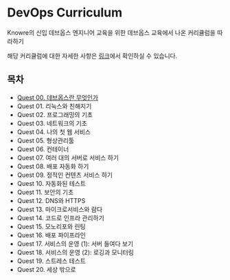 # **DevOps Curriculum**


Knowre의 신입 데브옵스 엔지니어 교육을 위한 데브옵스 교육에서 나온 커리큘럼을 따라하기

해당 커리큘럼에 대한 자세한 사항은 [링크](https://github.com/Knowre-Dev/DevOpsCurriculum)에서 확인하실 수 있습니다.

## 목차


- [Quest 00. 데브옵스란 무엇인가](https://github.com/eeehs/DevOpsCurriculum/blob/main/Quest%2000.%20%EB%8D%B0%EB%B8%8C%EC%98%B5%EC%8A%A4%EB%9E%80%20%EB%AC%B4%EC%97%87%EC%9D%B8%EA%B0%80/DevopsCurriculum%20-%2000%20%E1%84%83%E1%85%A6%E1%84%87%E1%85%B3%E1%84%8B%E1%85%A9%E1%86%B8%E1%84%89%E1%85%B3%E1%84%85%E1%85%A1%E1%86%AB%20%E1%84%86%E1%85%AE%E1%84%8B%E1%85%A5%E1%86%BA%E1%84%8B%E1%85%B5%E1%86%AB%E1%84%80%E1%85%A1%20f1f821062ca94dfa81e14485a20b9f49.md)
- Quest 01. 리눅스와 친해지기
- Quest 02. 프로그래밍의 기초
- Quest 03. 네트워크의 기초
- Quest 04. 나의 첫 웹 서비스
- Quest 05. 형상관리툴
- Quest 06. 컨테이너
- Quest 07. 여러 대의 서버로 서비스 하기
- Quest 08. 배포 자동화 하기
- Quest 09. 정적인 컨텐츠 서비스 하기
- Quest 10. 자동화된 테스트
- Quest 11. 보안의 기초
- Quest 12. DNS와 HTTPS
- Quest 13. 마이크로서비스와 람다
- Quest 14. 코드로 인프라 관리하기
- Quest 15. 모노리포와 린팅
- Quest 16. 배포 파이프라인
- Quest 17. 서비스의 운영 (1): 서버 들여다 보기
- Quest 18. 서비스의 운영 (2): 로깅과 모니터링
- Quest 19. 스트레스 테스트
- Quest 20. 세상 밖으로
